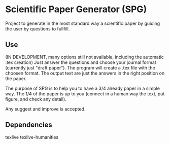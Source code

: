 # Scientific Paper Generator (SPG)
Project to generate in the most standard way a scientific paper by guiding the user by questions to fullfill. 

Use
---

(IN DEVELOPMENT, many options still not available, including the automatic .tex creation)
Just answer the questions and choose your journal format (currently just "draft paper"). The program will create a .tex file with the choosen format. The output text are just the answers in the right position on the paper.

The purpose of SPG is to help you to have a 3/4 already paper in a simple way. The 1/4 of the paper is up to you (connect in a human way the text, put figure, and check any detail).

Any suggest and improve is accepted.


Dependencies
------------
texlive
texlive-humanities

